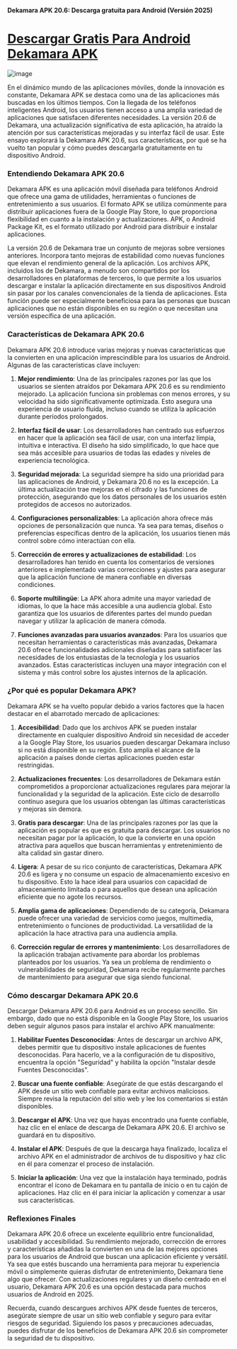 **Dekamara APK 20.6: Descarga gratuita para Android (Versión 2025)**

# [Descargar Gratis Para Android Dekamara APK](https://dekamara.es.modfyp.com/)

![image](https://github.com/user-attachments/assets/c19a8ba3-ecc4-4d15-b56f-d541389ed71e)

En el dinámico mundo de las aplicaciones móviles, donde la innovación es constante, Dekamara APK se destaca como una de las aplicaciones más buscadas en los últimos tiempos. Con la llegada de los teléfonos inteligentes Android, los usuarios tienen acceso a una amplia variedad de aplicaciones que satisfacen diferentes necesidades. La versión 20.6 de Dekamara, una actualización significativa de esta aplicación, ha atraído la atención por sus características mejoradas y su interfaz fácil de usar. Este ensayo explorará la Dekamara APK 20.6, sus características, por qué se ha vuelto tan popular y cómo puedes descargarla gratuitamente en tu dispositivo Android.

### Entendiendo Dekamara APK 20.6

Dekamara APK es una aplicación móvil diseñada para teléfonos Android que ofrece una gama de utilidades, herramientas o funciones de entretenimiento a sus usuarios. El formato APK se utiliza comúnmente para distribuir aplicaciones fuera de la Google Play Store, lo que proporciona flexibilidad en cuanto a la instalación y actualizaciones. APK, o Android Package Kit, es el formato utilizado por Android para distribuir e instalar aplicaciones.

La versión 20.6 de Dekamara trae un conjunto de mejoras sobre versiones anteriores. Incorpora tanto mejoras de estabilidad como nuevas funciones que elevan el rendimiento general de la aplicación. Los archivos APK, incluidos los de Dekamara, a menudo son compartidos por los desarrolladores en plataformas de terceros, lo que permite a los usuarios descargar e instalar la aplicación directamente en sus dispositivos Android sin pasar por los canales convencionales de la tienda de aplicaciones. Esta función puede ser especialmente beneficiosa para las personas que buscan aplicaciones que no están disponibles en su región o que necesitan una versión específica de una aplicación.

### Características de Dekamara APK 20.6

Dekamara APK 20.6 introduce varias mejoras y nuevas características que la convierten en una aplicación imprescindible para los usuarios de Android. Algunas de las características clave incluyen:

1. **Mejor rendimiento**: Una de las principales razones por las que los usuarios se sienten atraídos por Dekamara APK 20.6 es su rendimiento mejorado. La aplicación funciona sin problemas con menos errores, y su velocidad ha sido significativamente optimizada. Esto asegura una experiencia de usuario fluida, incluso cuando se utiliza la aplicación durante períodos prolongados.

2. **Interfaz fácil de usar**: Los desarrolladores han centrado sus esfuerzos en hacer que la aplicación sea fácil de usar, con una interfaz limpia, intuitiva e interactiva. El diseño ha sido simplificado, lo que hace que sea más accesible para usuarios de todas las edades y niveles de experiencia tecnológica.

3. **Seguridad mejorada**: La seguridad siempre ha sido una prioridad para las aplicaciones de Android, y Dekamara 20.6 no es la excepción. La última actualización trae mejoras en el cifrado y las funciones de protección, asegurando que los datos personales de los usuarios estén protegidos de accesos no autorizados.

4. **Configuraciones personalizables**: La aplicación ahora ofrece más opciones de personalización que nunca. Ya sea para temas, diseños o preferencias específicas dentro de la aplicación, los usuarios tienen más control sobre cómo interactúan con ella.

5. **Corrección de errores y actualizaciones de estabilidad**: Los desarrolladores han tenido en cuenta los comentarios de versiones anteriores e implementado varias correcciones y ajustes para asegurar que la aplicación funcione de manera confiable en diversas condiciones.

6. **Soporte multilingüe**: La APK ahora admite una mayor variedad de idiomas, lo que la hace más accesible a una audiencia global. Esto garantiza que los usuarios de diferentes partes del mundo puedan navegar y utilizar la aplicación de manera cómoda.

7. **Funciones avanzadas para usuarios avanzados**: Para los usuarios que necesitan herramientas o características más avanzadas, Dekamara 20.6 ofrece funcionalidades adicionales diseñadas para satisfacer las necesidades de los entusiastas de la tecnología y los usuarios avanzados. Estas características incluyen una mayor integración con el sistema y más control sobre los ajustes internos de la aplicación.

### ¿Por qué es popular Dekamara APK?

Dekamara APK se ha vuelto popular debido a varios factores que la hacen destacar en el abarrotado mercado de aplicaciones:

1. **Accesibilidad**: Dado que los archivos APK se pueden instalar directamente en cualquier dispositivo Android sin necesidad de acceder a la Google Play Store, los usuarios pueden descargar Dekamara incluso si no está disponible en su región. Esto amplía el alcance de la aplicación a países donde ciertas aplicaciones pueden estar restringidas.

2. **Actualizaciones frecuentes**: Los desarrolladores de Dekamara están comprometidos a proporcionar actualizaciones regulares para mejorar la funcionalidad y la seguridad de la aplicación. Este ciclo de desarrollo continuo asegura que los usuarios obtengan las últimas características y mejoras sin demora.

3. **Gratis para descargar**: Una de las principales razones por las que la aplicación es popular es que es gratuita para descargar. Los usuarios no necesitan pagar por la aplicación, lo que la convierte en una opción atractiva para aquellos que buscan herramientas y entretenimiento de alta calidad sin gastar dinero.

4. **Ligera**: A pesar de su rico conjunto de características, Dekamara APK 20.6 es ligera y no consume un espacio de almacenamiento excesivo en tu dispositivo. Esto la hace ideal para usuarios con capacidad de almacenamiento limitada o para aquellos que desean una aplicación eficiente que no agote los recursos.

5. **Amplia gama de aplicaciones**: Dependiendo de su categoría, Dekamara puede ofrecer una variedad de servicios como juegos, multimedia, entretenimiento o funciones de productividad. La versatilidad de la aplicación la hace atractiva para una audiencia amplia.

6. **Corrección regular de errores y mantenimiento**: Los desarrolladores de la aplicación trabajan activamente para abordar los problemas planteados por los usuarios. Ya sea un problema de rendimiento o vulnerabilidades de seguridad, Dekamara recibe regularmente parches de mantenimiento para asegurar que siga siendo funcional.

### Cómo descargar Dekamara APK 20.6

Descargar Dekamara APK 20.6 para Android es un proceso sencillo. Sin embargo, dado que no está disponible en la Google Play Store, los usuarios deben seguir algunos pasos para instalar el archivo APK manualmente:

1. **Habilitar Fuentes Desconocidas**: Antes de descargar un archivo APK, debes permitir que tu dispositivo instale aplicaciones de fuentes desconocidas. Para hacerlo, ve a la configuración de tu dispositivo, encuentra la opción "Seguridad" y habilita la opción "Instalar desde Fuentes Desconocidas".

2. **Buscar una fuente confiable**: Asegúrate de que estás descargando el APK desde un sitio web confiable para evitar archivos maliciosos. Siempre revisa la reputación del sitio web y lee los comentarios si están disponibles.

3. **Descargar el APK**: Una vez que hayas encontrado una fuente confiable, haz clic en el enlace de descarga de Dekamara APK 20.6. El archivo se guardará en tu dispositivo.

4. **Instalar el APK**: Después de que la descarga haya finalizado, localiza el archivo APK en el administrador de archivos de tu dispositivo y haz clic en él para comenzar el proceso de instalación.

5. **Iniciar la aplicación**: Una vez que la instalación haya terminado, podrás encontrar el ícono de Dekamara en tu pantalla de inicio o en tu cajón de aplicaciones. Haz clic en él para iniciar la aplicación y comenzar a usar sus características.

### Reflexiones Finales

Dekamara APK 20.6 ofrece un excelente equilibrio entre funcionalidad, usabilidad y accesibilidad. Su rendimiento mejorado, corrección de errores y características añadidas la convierten en una de las mejores opciones para los usuarios de Android que buscan una aplicación eficiente y versátil. Ya sea que estés buscando una herramienta para mejorar tu experiencia móvil o simplemente quieras disfrutar de entretenimiento, Dekamara tiene algo que ofrecer. Con actualizaciones regulares y un diseño centrado en el usuario, Dekamara APK 20.6 es una opción destacada para muchos usuarios de Android en 2025.

Recuerda, cuando descargues archivos APK desde fuentes de terceros, asegúrate siempre de usar un sitio web confiable y seguro para evitar riesgos de seguridad. Siguiendo los pasos y precauciones adecuadas, puedes disfrutar de los beneficios de Dekamara APK 20.6 sin comprometer la seguridad de tu dispositivo.
